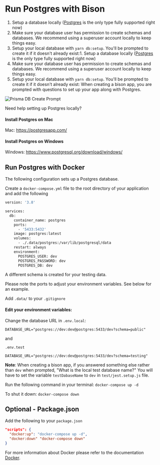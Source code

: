 # Run Postgres with Bison 

1. Setup a database locally ([Postgres](https://postgresapp.com/downloads.html) is the only type fully supported right now)
1. Make sure your database user has permission to create schemas and databases. We recommend using a superuser account locally to keep things easy.
1. Setup your local database with `yarn db:setup`. You'll be prompted to create it if it doesn't already exist:1. Setup a database locally ([Postgres](https://postgresapp.com/downloads.html) is the only type fully supported right now)
1. Make sure your database user has permission to create schemas and databases. We recommend using a superuser account locally to keep things easy.
1. Setup your local database with `yarn db:setup`. You'll be prompted to create it if it doesn't already exist:
When creating a bison app, you are prompted with questions to set up your app along with Postgres. 

![Prisma DB Create Prompt](https://user-images.githubusercontent.com/14339/88480536-7e1fb180-cf24-11ea-85c9-9bed43c9dfe4.png)

Need help setting up Postgres locally?

#### Install Postgres on Mac
Mac: https://postgresapp.com/

#### Install Postgres on Windows
Windows: https://www.postgresql.org/download/windows/

## Run Postgres with Docker

The following configuration sets up a Postgres database.

Create a `docker-compose.yml` file to the root directory of your application and add the following

```bash
version: '3.8'

services:
  db:
    container_name: postgres
    ports:
      - '5433:5432'
    image: postgres:latest
    volumes:
      - ./.data/postgres:/var/lib/postgresql/data
    restart: always
    environment:
      POSTGRES_USER: dev
      POSTGRES_PASSWORD: dev
      POSTGRES_DB: dev
```
A different schema is created for your testing data.

Please note the ports to adjust your environment variables. See below for an example. 

Add `.data/` to your `.gitignore`

#### Edit your environment variables:
Change the database URL in `.env.local`:
```
DATABASE_URL="postgres://dev:dev@postgres:5433/dev?schema=public"
```

and

`.env.test`
```
DATABASE_URL="postgres://dev:dev@postgres:5433/dev?schema=testing"
```

**Note**: When creating a bison app, if you answered something else rather than `dev` when prompted, "What is the local test database
name?" You will have to set the variable `testDabaseName` to `dev` in `test/jest.setup.js` file.

Run the following command in your terminal:
`docker-compose up -d` 

To shut it down:
`docker-compose down`

## Optional - Package.json
Add the following to your `package.json`

```json
"scripts": {
  "docker:up": "docker-compose up -d",
  "docker:down" "docker-compose down" 
}
```

For more information about Docker please refer to the documentation [Docker](https://docs.docker.com/).
